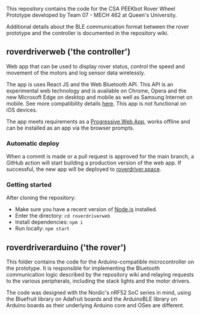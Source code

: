 This repository contains the code for the CSA PEEKbot Rover Wheel Prototype developed by Team 07 - MECH 462 at Queen's University.

Additional details about the BLE communication format between the rover prototype and the controller is documented in the repository wiki.

## roverdriverweb ('the controller')

Web app that can be used to display rover status, control the speed and movement of the motors and log sensor data wirelessly.

The app is uses React JS and the Web Bluetooth API. This API is an experimental web technology and is available on Chrome, Opera and the new Microsoft Edge on desktop and mobile as well as Samsung Internet on mobile. See more compatibility details [here](https://developer.mozilla.org/en-US/docs/Web/API/Web_Bluetooth_API). This app is not functional on iOS devices.

The app meets requirements as a [Progressive Web App](https://web.dev/progressive-web-apps/), works offline and can be installed as an app via the browser prompts.

### Automatic deploy

When a commit is made or a pull request is approved for the main branch, a GitHub action will start building a production version of the web app. If successful, the new app will be deployed to [roverdriver.space](https://roverdriver.space/).

### Getting started

After cloning the repository:

* Make sure you have a recent version of [Node.js](https://nodejs.org/en/) installed.
* Enter the directory: `cd roverdriverweb`
* Install dependencies: `npm i`
* Run locally: `npm start`

## roverdriverarduino ('the rover')

This folder contains the code for the Arduino-compatible microcontroller on the prototype. It is responsible for implementing the Bluetooth communication logic described by the repository wiki and relaying requests to the various peripherals, including the stack lights and the motor drivers.

The code was designed with the Nordic's nRF52 SoC series in mind, using the Bluefruit library on Adafruit boards and the ArduinoBLE library on Arduino boards as their underlying Arduino core and OSes are different.